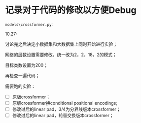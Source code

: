 # 记录对于代码的修改以方便Debug

`models\crossformer.py`:

10.27:

讨论完之后决定小数据集和大数据集上同时开始进行实验；

网络的层数设置需要修改，统一改为2，2，18，2的模式；

目标类数设置为200；

再检查一遍代码；

需要跑的实验：

- [ ] 原版crossformer；
- [ ] 原版crossformer换conditional positional encodings;
- [ ] 修改过后的linear pad，3/4为分界线版本crossformer；
- [ ] 修改过后的linear pad，轮替交换版本crossformer；
